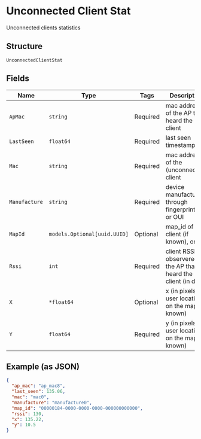 
# Unconnected Client Stat

Unconnected clients statistics

## Structure

`UnconnectedClientStat`

## Fields

| Name | Type | Tags | Description |
|  --- | --- | --- | --- |
| `ApMac` | `string` | Required | mac address of the AP that heard the client |
| `LastSeen` | `float64` | Required | last seen timestamp |
| `Mac` | `string` | Required | mac address of the (unconnected) client |
| `Manufacture` | `string` | Required | device manufacture, through fingerprinting or OUI |
| `MapId` | `models.Optional[uuid.UUID]` | Optional | map_id of the client (if known), or null |
| `Rssi` | `int` | Required | client RSSI observered by the AP that heard the client (in dBm) |
| `X` | `*float64` | Optional | x (in pixels) of user location on the map (if known) |
| `Y` | `float64` | Required | y (in pixels) of user location on the map (if known) |

## Example (as JSON)

```json
{
  "ap_mac": "ap_mac8",
  "last_seen": 135.06,
  "mac": "mac0",
  "manufacture": "manufacture0",
  "map_id": "00000184-0000-0000-0000-000000000000",
  "rssi": 130,
  "x": 135.22,
  "y": 10.5
}
```

